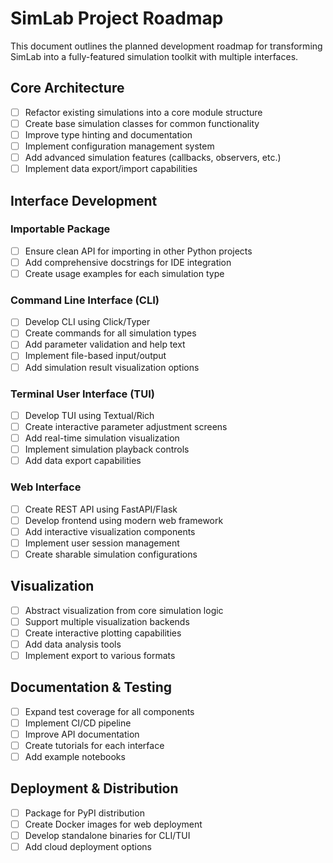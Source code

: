 # SimLab Project Roadmap

This document outlines the planned development roadmap for transforming SimLab into a fully-featured simulation toolkit with multiple interfaces.

## Core Architecture

- [ ] Refactor existing simulations into a core module structure
- [ ] Create base simulation classes for common functionality
- [ ] Improve type hinting and documentation
- [ ] Implement configuration management system
- [ ] Add advanced simulation features (callbacks, observers, etc.)
- [ ] Implement data export/import capabilities

## Interface Development

### Importable Package
- [ ] Ensure clean API for importing in other Python projects
- [ ] Add comprehensive docstrings for IDE integration
- [ ] Create usage examples for each simulation type

### Command Line Interface (CLI)
- [ ] Develop CLI using Click/Typer
- [ ] Create commands for all simulation types
- [ ] Add parameter validation and help text
- [ ] Implement file-based input/output
- [ ] Add simulation result visualization options

### Terminal User Interface (TUI)
- [ ] Develop TUI using Textual/Rich
- [ ] Create interactive parameter adjustment screens
- [ ] Add real-time simulation visualization
- [ ] Implement simulation playback controls
- [ ] Add data export capabilities

### Web Interface
- [ ] Create REST API using FastAPI/Flask
- [ ] Develop frontend using modern web framework
- [ ] Add interactive visualization components
- [ ] Implement user session management
- [ ] Create sharable simulation configurations

## Visualization

- [ ] Abstract visualization from core simulation logic
- [ ] Support multiple visualization backends
- [ ] Create interactive plotting capabilities
- [ ] Add data analysis tools
- [ ] Implement export to various formats

## Documentation & Testing

- [ ] Expand test coverage for all components
- [ ] Implement CI/CD pipeline
- [ ] Improve API documentation
- [ ] Create tutorials for each interface
- [ ] Add example notebooks

## Deployment & Distribution

- [ ] Package for PyPI distribution
- [ ] Create Docker images for web deployment
- [ ] Develop standalone binaries for CLI/TUI
- [ ] Add cloud deployment options